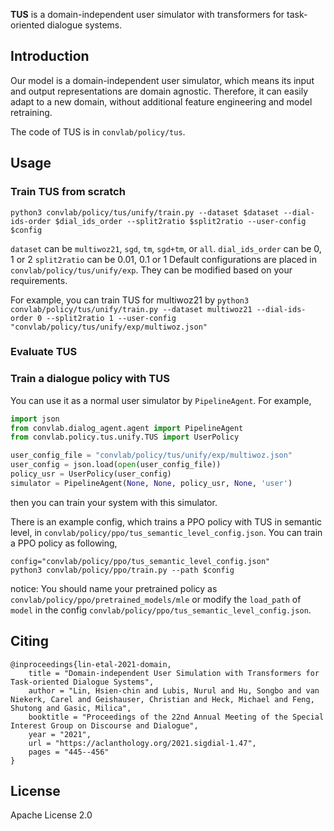 **TUS** is a domain-independent user simulator with transformers for task-oriented dialogue systems.

## Introduction
Our model is a domain-independent user simulator, which means its input and output representations are domain agnostic. Therefore, it can easily adapt to a new domain, without additional feature engineering and model retraining.

The code of TUS is in `convlab/policy/tus`.

## Usage
### Train TUS from scratch

```
python3 convlab/policy/tus/unify/train.py --dataset $dataset --dial-ids-order $dial_ids_order --split2ratio $split2ratio --user-config $config
```

`dataset` can be `multiwoz21`, `sgd`, `tm`, `sgd+tm`, or `all`.
`dial_ids_order` can be 0, 1 or 2
`split2ratio` can be 0.01, 0.1 or 1
Default configurations are placed in `convlab/policy/tus/unify/exp`. They can be modified based on your requirements. 

For example, you can train TUS for multiwoz21 by 
`python3 convlab/policy/tus/unify/train.py --dataset multiwoz21 --dial-ids-order 0 --split2ratio 1 --user-config "convlab/policy/tus/unify/exp/multiwoz.json"`

### Evaluate TUS

### Train a dialogue policy with TUS
You can use it as a normal user simulator by `PipelineAgent`. For example,
```python
import json
from convlab.dialog_agent.agent import PipelineAgent
from convlab.policy.tus.unify.TUS import UserPolicy

user_config_file = "convlab/policy/tus/unify/exp/multiwoz.json"
user_config = json.load(open(user_config_file))
policy_usr = UserPolicy(user_config)
simulator = PipelineAgent(None, None, policy_usr, None, 'user')
```
then you can train your system with this simulator.

There is an example config, which trains a PPO policy with TUS in semantic level, in `convlab/policy/ppo/tus_semantic_level_config.json`.
You can train a PPO policy as following, 
```
config="convlab/policy/ppo/tus_semantic_level_config.json"
python3 convlab/policy/ppo/train.py --path $config
```
notice: You should name your pretrained policy as `convlab/policy/ppo/pretrained_models/mle` or modify the `load_path` of `model` in the config `convlab/policy/ppo/tus_semantic_level_config.json`.


<!---citation--->
## Citing

```
@inproceedings{lin-etal-2021-domain,
    title = "Domain-independent User Simulation with Transformers for Task-oriented Dialogue Systems",
    author = "Lin, Hsien-chin and Lubis, Nurul and Hu, Songbo and van Niekerk, Carel and Geishauser, Christian and Heck, Michael and Feng, Shutong and Gasic, Milica",
    booktitle = "Proceedings of the 22nd Annual Meeting of the Special Interest Group on Discourse and Dialogue",
    year = "2021",
    url = "https://aclanthology.org/2021.sigdial-1.47",
    pages = "445--456"
}

```

## License

Apache License 2.0
